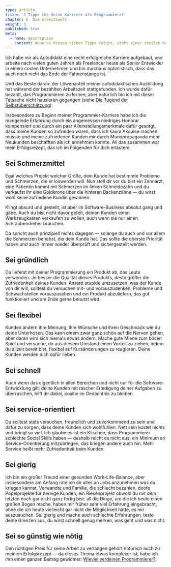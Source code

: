 ```yaml
---
type: article
title: '7 Tipps für deine Karriere als Programmierer'
chapter: 6. Die Arbeitswelt
weight: 3
published: true
meta:
  - name: description
    content: Wenn du diesen sieben Tipps folgst, steht einer steilen Karriere als Software-Entwickler nichts mehr im Wege!
---
```


Ich habe mir als Autodidakt eine recht erfolgreiche Karriere aufgebaut, und arbeite nach vielen guten Jahren als Freelancer heute als Senior Entwickler in einem coolen Unternehmen und bin durchaus optimistisch, dass das auch noch nicht das Ende der Fahnenstange ist.

Und das Beste daran: der Löwenanteil meiner autodidaktischen Ausbildung hat während der bezahlten Arbeitszeit stattgefunden. Ich wurde dafür bezahlt, das Programmieren zu lernen; aber natürlich bin ich mit dieser Tatsache nicht hausieren gegangen (siehe [Die Tugend der Selbstüberschätzung](/a/die-tugend-der-selbstueberschatzung.html)).

Insbesondere zu Beginn meiner Programmier-Karriere habe ich die mangelnde Erfahrung durch ein angemessen niedriges Honorar kompensiert und durch ein paar Alleinstellungsmerkmale dafür gesorgt, dass meine Kunden so zufrieden waren, dass ich kaum Akquise machen musste und meine zufriedenen Kunden mir durch Mundpropaganda mehr Neukunden beschafften als ich annehmen konnte. All das zusammen war mein Erfolgsrezept, das ich im Folgenden für dich erläutere.

## Sei Schmerzmittel

Egal welches Projekt welcher Größe, dein Kunde hat bestimmte Probleme und Schmerzen, die er loswerden will. Nun stell dir vor du bist ein Zahnarzt, eine Patientin kommt mit Schmerzen im linken Schneidezahn und du verkaufst ihr eine Goldkrone über die hinteren Backenzähne — du wirst wohl keine zufriedene Kundin gewinnen.

Klingt absurd und gestellt, ist aber im Software-Business absolut gang und gäbe. Auch du bist nicht davor gefeit, deinen Kunden einen Werkzeugkasten verkaufen zu wollen, auch wenn sie nur einen Schraubendreher brauchen.

Da spricht auch prinzipiell nichts dagegen — solange du auch und vor allem die Schmerzen behebst, die dein Kunde hat. Das sollte die oberste Priorität haben und auch immer wieder überprüft und sichergestellt werden.

## Sei gründlich

Du lieferst mit deiner Programmierung ein Produkt ab, das Leute verwenden. Je besser die Qualität dieses Produkts, desto größer die Zufriedenheit deines Kunden. Anstatt stupide umzusetzen, was der Kunde von dir will, solltest du versuchen mit- und vorauszudenken, Probleme und Schwachstellen vorauszusehen und ein Produkt abzuliefern, das gut funktioniert und am Ende gerne benutzt wird.

## Sei flexibel

Kunden ändern ihre Meinung, ihre Wünsche und ihren Geschmack wie du deine Unterhosen. Das kann einem zwar ganz schön auf die Nerven gehen, aber daran wird sich niemals etwas ändern. Mache gute Miene zum bösen Spiel und versuche, dir aus diesem Umstand einen Vorteil zu ziehen, indem du allzeit bereit bist, flexibel auf Kursänderungen zu reagieren. Deine Kunden werden dich dafür lieben.

## Sei schnell

Auch wenn das eigentlich in allen Bereichen und nicht nur für die Software-Entwicklung gilt: deine Kunden mit rascher Erledigung deiner Aufgaben zu überraschen, hilft dir dabei, positiv im Gedächtnis zu bleiben.

## Sei service-orientiert

Du solltest stets versuchen, freundlich und zuvorkommend zu sein und dafür zu sorgen, dass deine Kunden sich wohlfühlen. Nett sein kostet nichts und bringt so viel. Ich glaube es ist ein Klischee, dass Programmierer schlechte Social Skills haben — deshalb reicht es nicht aus, ein Minimum an Service-Orientierung mitzubringen, das kriegen andere auch hin. Mehr Service heißt mehr Zufriedenheit beim Kunden.

## Sei gierig

Ich bin ein großer Freund einer gesunden Work-Life-Balance, aber insbesondere am Anfang rate ich dir alles an Jobs anzunehmen was du kriegen kannst. Verwandte und Familie, die schlecht bezahlen, doofe Popelprojekte für nervige Kunden, ein Riesenprojekt obwohl du mit dem letzten noch gar nicht ganz fertig bist: all die Dinge, um die ich heute einen großen Bogen mache, haben mir früher sehr viel Erfahrung eingebracht, ohne die ich heute vielleicht gar nicht die Möglichkeit hätte, es mir auszusuchen. Sei gierig und mache auch schlechte Erfahrungen, teste deine Grenzen aus, du wirst schnell genug merken, was geht und was nicht.

## Sei so günstig wie nötig

Den richtigen Preis für seine Arbeit zu verlangen gehört natürlich auch zu meinem Erfolgsrezept — da dieses Thema etwas komplexer ist, habe ich ihm einen ganzen Beitrag gewidmet: [Wieviel verdeinen Programmierer?](/a/wieviel-verdienen-programmierer.html).

<img src="https://vg09.met.vgwort.de/na/98d3797901d346ec8d0f99d8c65cd1a3" width="1" height="1" alt="">
